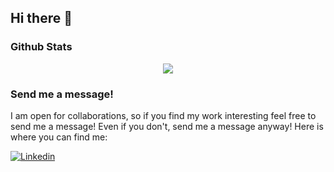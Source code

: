 ## Hi there 👋

### Github Stats
<p align="center">
<img src="https://github-readme-stats.vercel.app/api?username=vaishaalik" />
</p>

### Send me a message!
I am open for collaborations, so if you find my work interesting feel free to send me a message! Even if you don't, send me a message anyway! Here is where you can find me:

<a href="https://www.linkedin.com/in/vaishaali-kondapalli-08b34819b/">
  <img
    alt="Linkedin"
    src="https://img.shields.io/badge/linkedin-0077B5?logo=linkedin&logoColor=white&style=for-the-badge"
  />
</a>

